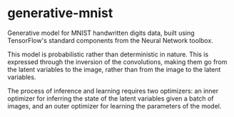 # generative-mnist
Generative model for MNIST handwritten digits data, built using TensorFlow's standard components from the Neural Network toolbox. 

This model is probabilistic rather than deterministic in nature. This is expressed through the inversion of the convolutions, making them go from the latent variables to the image, rather than from the image to the latent variables.

The process of inference and learning requires two optimizers: an inner optimizer for inferring the state of the latent variables given a batch of images, and an outer optimizer for learning the parameters of the model.